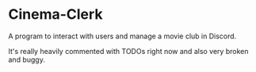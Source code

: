 # Cinema-Clerk
A program to interact with users and manage a movie club in Discord.

It's really heavily commented with TODOs right now and also very broken and buggy.
